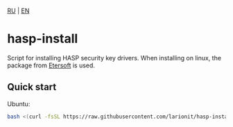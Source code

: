 [RU] | [EN]

[EN]: https://github.com/larionit/hasp-install/blob/main/README.md
[RU]: https://github.com/larionit/hasp-install/blob/main/ru/README.md

# hasp-install

Script for installing HASP security key drivers. When installing on linux, the package from [Etersoft](https://wiki.etersoft.ru/HASP) is used.

## Quick start

Ubuntu:

``` bash
bash <(curl -fsSL https://raw.githubusercontent.com/larionit/hasp-install/main/setup.sh)
```